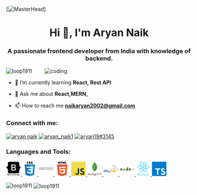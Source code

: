 [![MasterHead](file:///C:/Users/naika/Downloads/coding.png)]

<h1 align="center">Hi 👋, I'm Aryan Naik</h1>
<h3 align="center">A passionate frontend developer from India with knowledge of backend.</h3>

<img align="right" alt="coding" width="400" src="https://cdn.dribbble.com/users/2459439/screenshots/5314041/gamerpeople1_3.gif"  >

<p align="left"> <img src="https://komarev.com/ghpvc/?username=loop1911&label=Profile%20views&color=0e75b6&style=flat" alt="loop1911" /> </p>

- 🌱 I’m currently learning **React, Rest API**

- 💬 Ask me about **React,MERN,**

- 📫 How to reach me **naikaryan2002@gmail.com**

<h3 align="left">Connect with me: </h3>
<p align="left">
<a href="https://linkedin.com/in/aryan naik" target="blank"><img align="center" src="https://raw.githubusercontent.com/rahuldkjain/github-profile-readme-generator/master/src/images/icons/Social/linked-in-alt.svg" alt="aryan naik" height="30" width="40" /></a>
<a href="https://instagram.com/aryan_naik1" target="blank"><img align="center" src="https://raw.githubusercontent.com/rahuldkjain/github-profile-readme-generator/master/src/images/icons/Social/instagram.svg" alt="aryan_naik1" height="30" width="40" /></a>
<a href="https://discord.gg/aryan19#3145" target="blank"><img align="center" src="https://raw.githubusercontent.com/rahuldkjain/github-profile-readme-generator/master/src/images/icons/Social/discord.svg" alt="aryan19#3145" height="30" width="40" /></a>
</p>

<h3 align="left">Languages and Tools: </h3>
<p align="left"> <a href="https://getbootstrap.com" target="_blank" rel="noreferrer"> <img src="https://raw.githubusercontent.com/devicons/devicon/master/icons/bootstrap/bootstrap-plain-wordmark.svg" alt="bootstrap" width="40" height="40"/> </a> <a href="https://www.w3schools.com/css/" target="_blank" rel="noreferrer"> <img src="https://raw.githubusercontent.com/devicons/devicon/master/icons/css3/css3-original-wordmark.svg" alt="css3" width="40" height="40"/> </a> <a href="https://expressjs.com" target="_blank" rel="noreferrer"> <img src="https://raw.githubusercontent.com/devicons/devicon/master/icons/express/express-original-wordmark.svg" alt="express" width="40" height="40"/> </a> <a href="https://www.w3.org/html/" target="_blank" rel="noreferrer"> <img src="https://raw.githubusercontent.com/devicons/devicon/master/icons/html5/html5-original-wordmark.svg" alt="html5" width="40" height="40"/> </a> <a href="https://developer.mozilla.org/en-US/docs/Web/JavaScript" target="_blank" rel="noreferrer"> <img src="https://raw.githubusercontent.com/devicons/devicon/master/icons/javascript/javascript-original.svg" alt="javascript" width="40" height="40"/> </a> <a href="https://www.mongodb.com/" target="_blank" rel="noreferrer"> <img src="https://raw.githubusercontent.com/devicons/devicon/master/icons/mongodb/mongodb-original-wordmark.svg" alt="mongodb" width="40" height="40"/> </a> <a href="https://www.mysql.com/" target="_blank" rel="noreferrer"> <img src="https://raw.githubusercontent.com/devicons/devicon/master/icons/mysql/mysql-original-wordmark.svg" alt="mysql" width="40" height="40"/> </a> <a href="https://nodejs.org" target="_blank" rel="noreferrer"> <img src="https://raw.githubusercontent.com/devicons/devicon/master/icons/nodejs/nodejs-original-wordmark.svg" alt="nodejs" width="40" height="40"/> </a> <a href="https://reactjs.org/" target="_blank" rel="noreferrer"> <img src="https://raw.githubusercontent.com/devicons/devicon/master/icons/react/react-original-wordmark.svg" alt="react" width="40" height="40"/> </a> <a href="https://www.typescriptlang.org/" target="_blank" rel="noreferrer"> <img src="https://raw.githubusercontent.com/devicons/devicon/master/icons/typescript/typescript-original.svg" alt="typescript" width="40" height="40"/> </a> </p>

<p><img align="left" src="https://github-readme-stats.vercel.app/api/top-langs?username=loop1911&show_icons=true&locale=en&layout=compact" alt="loop1911" /></p>

<p>&nbsp;<img align="center" src="https://github-readme-stats.vercel.app/api?username=loop1911&show_icons=true&locale=en" alt="loop1911" /></p>
